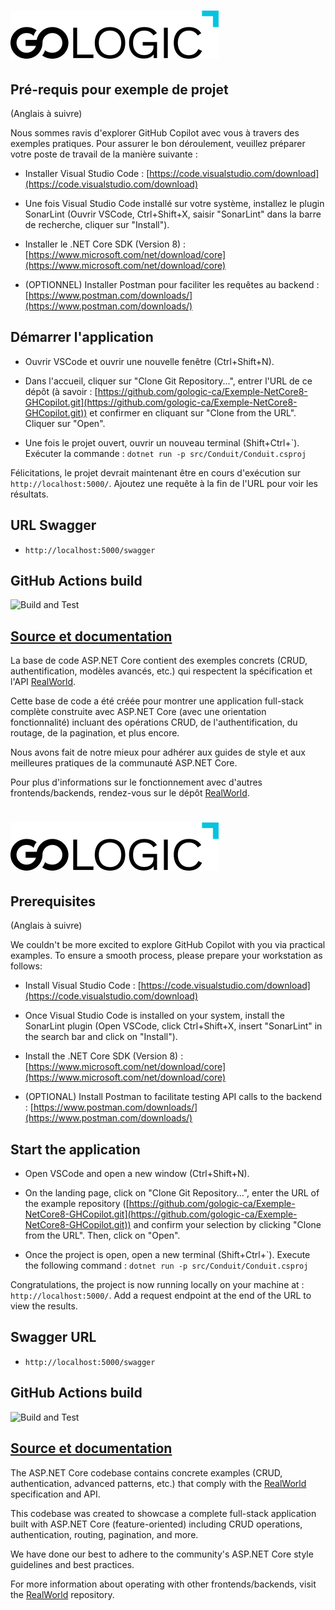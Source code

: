 # ![Formation GoLogic Example de Projet](Gologic.png)

## Pré-requis pour exemple de projet 

(Anglais à suivre)

Nous sommes ravis d'explorer GitHub Copilot avec vous à travers des exemples pratiques. Pour assurer le bon déroulement, veuillez préparer votre poste de travail de la manière suivante :

- Installer Visual Studio Code : [https://code.visualstudio.com/download](https://code.visualstudio.com/download)

- Une fois Visual Studio Code installé sur votre système, installez le plugin SonarLint (Ouvrir VSCode, Ctrl+Shift+X, saisir "SonarLint" dans la barre de recherche, cliquer sur "Install").

- Installer le .NET Core SDK (Version 8) : [https://www.microsoft.com/net/download/core](https://www.microsoft.com/net/download/core)

- (OPTIONNEL) Installer Postman pour faciliter les requêtes au backend : [https://www.postman.com/downloads/](https://www.postman.com/downloads/)


## Démarrer l'application

- Ouvrir VSCode et ouvrir une nouvelle fenêtre (Ctrl+Shift+N).

- Dans l'accueil, cliquer sur "Clone Git Repository...", entrer l'URL de ce dépôt (à savoir : [https://github.com/gologic-ca/Exemple-NetCore8-GHCopilot.git](https://github.com/gologic-ca/Exemple-NetCore8-GHCopilot.git)) et confirmer en cliquant sur "Clone from the URL". Cliquer sur "Open".

- Une fois le projet ouvert, ouvrir un nouveau terminal (Shift+Ctrl+\`). Exécuter la commande :
`dotnet run -p src/Conduit/Conduit.csproj`

Félicitations, le projet devrait maintenant être en cours d'exécution sur  `http://localhost:5000/`.
Ajoutez une requête à la fin de l'URL pour voir les résultats.

## URL Swagger

- `http://localhost:5000/swagger`

## GitHub Actions build

![Build and Test](https://github.com/gothinkster/aspnetcore-realworld-example-app/workflows/Build%20and%20Test/badge.svg)

## [Source et documentation](https://github.com/gothinkster/realworld)

La base de code ASP.NET Core contient des exemples concrets (CRUD, authentification, modèles avancés, etc.) qui respectent la spécification et l'API [RealWorld](https://github.com/gothinkster/realworld-example-apps).

Cette base de code a été créée pour montrer une application full-stack complète construite avec ASP.NET Core (avec une orientation fonctionnalité) incluant des opérations CRUD, de l'authentification, du routage, de la pagination, et plus encore.

Nous avons fait de notre mieux pour adhérer aux guides de style et aux meilleures pratiques de la communauté ASP.NET Core.

Pour plus d'informations sur le fonctionnement avec d'autres frontends/backends, rendez-vous sur le dépôt [RealWorld](https://github.com/gothinkster/realworld).


# ![Formation GoLogic Example de Projet](Gologic.png)


## Prerequisites 

(Anglais à suivre)

We couldn't be more excited to explore GitHub Copilot with you via practical examples. To ensure a smooth process, please prepare your workstation as follows:

- Install Visual Studio Code : [https://code.visualstudio.com/download](https://code.visualstudio.com/download)

- Once Visual Studio Code is installed on your system, install the SonarLint plugin (Open VSCode, click Ctrl+Shift+X, insert "SonarLint" in the search bar and click on "Install").

- Install the .NET Core SDK (Version 8) : [https://www.microsoft.com/net/download/core](https://www.microsoft.com/net/download/core)

- (OPTIONAL) Install Postman to facilitate testing API calls to the backend : [https://www.postman.com/downloads/](https://www.postman.com/downloads/)


## Start the application

- Open VSCode and open a new window (Ctrl+Shift+N).

- On the landing page, click on "Clone Git Repository...", enter the URL of the example repository ([https://github.com/gologic-ca/Exemple-NetCore8-GHCopilot.git](https://github.com/gologic-ca/Exemple-NetCore8-GHCopilot.git)) and confirm your selection by clicking "Clone from the URL". Then, click on "Open".

- Once the project is open, open a new terminal (Shift+Ctrl+\`). Execute the following command :
`dotnet run -p src/Conduit/Conduit.csproj`

Congratulations, the project is now running locally on your machine at :  `http://localhost:5000/`.
Add a request endpoint at the end of the URL to view the results.

## Swagger URL

- `http://localhost:5000/swagger`

## GitHub Actions build

![Build and Test](https://github.com/gothinkster/aspnetcore-realworld-example-app/workflows/Build%20and%20Test/badge.svg)

## [Source et documentation](https://github.com/gothinkster/realworld)

The ASP.NET Core codebase contains concrete examples (CRUD, authentication, advanced patterns, etc.) that comply with the [RealWorld](https://github.com/gothinkster/realworld-example-apps) specification and API.

This codebase was created to showcase a complete full-stack application built with ASP.NET Core (feature-oriented) including CRUD operations, authentication, routing, pagination, and more.

We have done our best to adhere to the community's ASP.NET Core style guidelines and best practices.

For more information about operating with other frontends/backends, visit the [RealWorld](https://github.com/gothinkster/realworld) repository.
